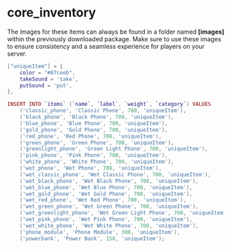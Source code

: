 # core\_inventory

The images for these items can always be found in a folder named **\[images]** within the previously downloaded package. Make sure to use these images to ensure consistency and a seamless experience for players on your server.

```lua
["uniqueItem"] = {
    color = "#87ceeb",
    takeSound = 'take',
    putSound = 'put',
},
```

```lua
INSERT INTO `items` (`name`, `label`, `weight`, `category`) VALUES
    ('classic_phone', 'Classic Phone', 700, 'uniqueItem'),
    ('black_phone', 'Black Phone', 700, 'uniqueItem'),
    ('blue_phone', 'Blue Phone', 700, 'uniqueItem'),
    ('gold_phone', 'Gold Phone', 700, 'uniqueItem'),
    ('red_phone', 'Red Phone', 700, 'uniqueItem'),
    ('green_phone', 'Green Phone', 700, 'uniqueItem'),
    ('greenlight_phone', 'Green Light Phone', 700, 'uniqueItem'),
    ('pink_phone', 'Pink Phone', 700, 'uniqueItem'),
    ('white_phone', 'White Phone', 700, 'uniqueItem'),
    ('wet_phone', 'Wet Phone', 700, 'uniqueItem'),
    ('wet_classic_phone', 'Wet Classic Phone', 700, 'uniqueItem'),
    ('wet_black_phone', 'Wet Black Phone', 700, 'uniqueItem'),
    ('wet_blue_phone', 'Wet Blue Phone', 700, 'uniqueItem'),
    ('wet_gold_phone', 'Wet Gold Phone', 700, 'uniqueItem'),
    ('wet_red_phone', 'Wet Red Phone', 700, 'uniqueItem'),
    ('wet_green_phone', 'Wet Green Phone', 700, 'uniqueItem'),
    ('wet_greenlight_phone', 'Wet Green Light Phone', 700, 'uniqueItem'),
    ('wet_pink_phone', 'Wet Pink Phone', 700, 'uniqueItem'),
    ('wet_white_phone', 'Wet White Phone', 700, 'uniqueItem'),
    ('phone_module', 'Phone Module', 300, 'uniqueItem'),
    ('powerbank', 'Power Bank', 150, 'uniqueItem');

```
